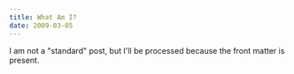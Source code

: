 ```yaml
---
title: What Am I?
date: 2009-03-05
---
```


I am not a "standard" post, but I'll be processed because
the front matter is present.

